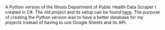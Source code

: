 A Python version of the Illinois Department of Public Health Data Scraper I created in C#. The old project and its setup can be found [here](https://github.com/lwashington3/illinois_covid_data "https://github.com/lwashington3/illinois_covid_data").
The purpose of creating the Python version was to have a better database for my projects instead of having to use Google Sheets and its API.